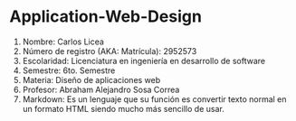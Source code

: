 # Application-Web-Design

1.  Nombre: Carlos Licea
2.  Número de registro (AKA: Matrícula): 2952573
3.  Escolaridad: Licenciatura en ingeniería en desarrollo de software
4.  Semestre: 6to. Semestre
5.  Materia: Diseño de aplicaciones web
6.  Profesor: Abraham Alejandro Sosa Correa
7.  Markdown: Es un lenguaje que su función es convertir texto normal en un formato HTML siendo mucho más sencillo de usar.
 
